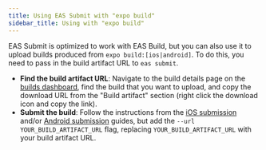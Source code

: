 ```yaml
---
title: Using EAS Submit with "expo build"
sidebar_title: Using with "expo build"
---
```


EAS Submit is optimized to work with EAS Build, but you can also use it to upload builds produced from `expo build:[ios|android]`. To do this, you need to pass in the build artifact URL to `eas submit`.

- **Find the build artifact URL**: Navigate to the build details page on the [builds dashboard](https://expo.dev/builds), find the build that you want to upload, and copy the download URL from the "Build artifact" section (right click the download icon and copy the link).
- **Submit the build**: Follow the instructions from the [iOS submission](ios.md) and/or [Android submission](android.md) guides, but add the `--url YOUR_BUILD_ARTIFACT_URL` flag, replacing `YOUR_BUILD_ARTIFACT_URL` with your build artifact URL.
